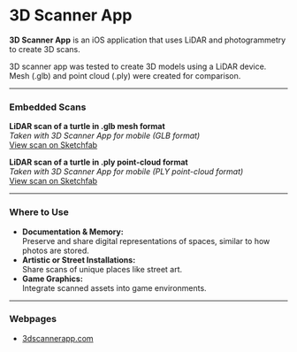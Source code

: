# 3D Scanner App

**3D Scanner App** is an iOS application that uses LiDAR and photogrammetry to create 3D scans.

3D scanner app was tested to create 3D models using a LiDAR device. Mesh (.glb) and point cloud (.ply) were created for comparison.

---

### Embedded Scans

**LiDAR scan of a turtle in .glb mesh format**  
_Taken with 3D Scanner App for mobile (GLB format)_  
[View scan on Sketchfab](https://sketchfab.com/models/e070f5500c6346c5bd921618a1be1ef0/embed)

**LiDAR scan of a turtle in .ply point-cloud format**  
_Taken with 3D Scanner App for mobile (PLY point-cloud format)_  
[View scan on Sketchfab](https://sketchfab.com/models/0b36415c5be94e8f84e2e6e4e2408bc6/embed)

---

### Where to Use

- **Documentation & Memory:**  
  Preserve and share digital representations of spaces, similar to how photos are stored.
- **Artistic or Street Installations:**  
  Share scans of unique places like street art.
- **Game Graphics:**  
  Integrate scanned assets into game environments.

---

### Webpages

- [3dscannerapp.com](https://3dscannerapp.com)
